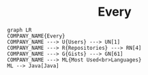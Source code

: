 <h1 align="center">Every</h1>

```mermaid
graph LR
COMPANY_NAME{Every}
COMPANY_NAME ---> U{Users} ---> UN[1]
COMPANY_NAME ---> R{Repositories} ---> RN[4]
COMPANY_NAME ---> G{Gists} ---> GN[61]
COMPANY_NAME ---> ML{Most Used<br>Languages}
ML --> Java[Java]
```
